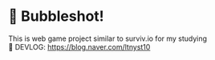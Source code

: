 # 🥌 Bubbleshot!

This is web game project similar to surviv.io for my studying <br>
📖 DEVLOG: https://blog.naver.com/ltnyst10

